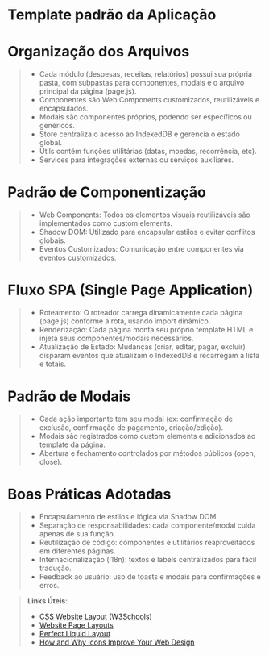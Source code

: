 # Template padrão da Aplicação

# Organização dos Arquivos
> - Cada módulo (despesas, receitas, relatórios) possui sua própria pasta, com subpastas para componentes, modais e o arquivo principal da página (page.js).
> - Componentes são Web Components customizados, reutilizáveis e encapsulados.
> - Modais são componentes próprios, podendo ser específicos ou genéricos.
> - Store centraliza o acesso ao IndexedDB e gerencia o estado global.
> - Utils contém funções utilitárias (datas, moedas, recorrência, etc).
> - Services para integrações externas ou serviços auxiliares.

# Padrão de Componentização
> - Web Components: Todos os elementos visuais reutilizáveis são implementados como custom elements.
> - Shadow DOM: Utilizado para encapsular estilos e evitar conflitos globais.
> - Eventos Customizados: Comunicação entre componentes via eventos customizados.

# Fluxo SPA (Single Page Application)
> - Roteamento: O roteador carrega dinamicamente cada página (page.js) conforme a rota, usando import dinâmico.
> - Renderização: Cada página monta seu próprio template HTML e injeta seus componentes/modais necessários.
> - Atualização de Estado: Mudanças (criar, editar, pagar, excluir) disparam eventos que atualizam o IndexedDB e recarregam a lista e totais.

# Padrão de Modais
> - Cada ação importante tem seu modal (ex: confirmação de exclusão, confirmação de pagamento, criação/edição).
> - Modais são registrados como custom elements e adicionados ao template da página.
> - Abertura e fechamento controlados por métodos públicos (open, close).

# Boas Práticas Adotadas
> - Encapsulamento de estilos e lógica via Shadow DOM.
> - Separação de responsabilidades: cada componente/modal cuida apenas de sua função.
> - Reutilização de código: componentes e utilitários reaproveitados em diferentes páginas.
> - Internacionalização (i18n): textos e labels centralizados para fácil tradução.
> - Feedback ao usuário: uso de toasts e modais para confirmações e erros.



> **Links Úteis**:
>
> - [CSS Website Layout (W3Schools)](https://www.w3schools.com/css/css_website_layout.asp)
> - [Website Page Layouts](http://www.cellbiol.com/bioinformatics_web_development/chapter-3-your-first-web-page-learning-html-and-css/website-page-layouts/)
> - [Perfect Liquid Layout](https://matthewjamestaylor.com/perfect-liquid-layouts)
> - [How and Why Icons Improve Your Web Design](https://usabilla.com/blog/how-and-why-icons-improve-you-web-design/)
